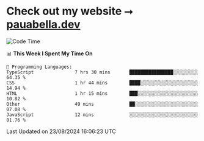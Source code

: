 # Check out my website ⭢ [pauabella.dev](https://pauabella.dev)

<!--START_SECTION:waka-->
![Code Time](http://img.shields.io/badge/Code%20Time-3%2C657%20hrs%2025%20mins-blue)

📊 **This Week I Spent My Time On** 

```text
💬 Programming Languages: 
TypeScript               7 hrs 30 mins       ████████████████░░░░░░░░░   64.35 % 
CSS                      1 hr 44 mins        ████░░░░░░░░░░░░░░░░░░░░░   14.94 % 
HTML                     1 hr 15 mins        ███░░░░░░░░░░░░░░░░░░░░░░   10.82 % 
Other                    49 mins             ██░░░░░░░░░░░░░░░░░░░░░░░   07.08 % 
JavaScript               12 mins             ░░░░░░░░░░░░░░░░░░░░░░░░░   01.76 % 
```


 Last Updated on 23/08/2024 16:06:23 UTC
<!--END_SECTION:waka-->
